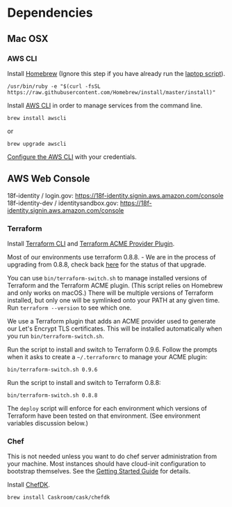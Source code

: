 # Dependencies

## Mac OSX

### AWS CLI

Install [Homebrew](https://brew.sh) (Ignore this step if you have already run the  [laptop script](https://github.com/18F/laptop)).

```shell
/usr/bin/ruby -e "$(curl -fsSL https://raw.githubusercontent.com/Homebrew/install/master/install)"
```

Install  [AWS CLI](https://aws.amazon.com/cli/)  in order to manage services from the command line.

``` shell
brew install awscli
```
or
``` shell
brew upgrade awscli
```

[Configure the AWS
CLI](https://github.com/18F/identity-private/wiki/Operations:-AWS-CLI-Config)
with your credentials.

## AWS Web Console

18f-identity / login.gov: https://18f-identity.signin.aws.amazon.com/console
18f-identity-dev / identitysandbox.gov: https://18f-identity.signin.aws.amazon.com/console

### Terraform

Install [Terraform CLI](https://www.terraform.io/docs/commands/) and
[Terraform ACME Provider Plugin](https://github.com/paybyphone/terraform-provider-acme).

Most of our environments use terraform 0.8.8.
    - We are in the process of upgrading from 0.8.8, check back
      [here](https://github.com/18F/identity-private/issues/1877) for the status of that upgrade.

You can use `bin/terraform-switch.sh` to manage installed versions of
Terraform and the Terraform ACME plugin. (This script relies on Homebrew and
only works on macOS.) There will be multiple versions of Terraform installed,
but only one will be symlinked onto your PATH at any given time. Run
`terraform --version` to see which one.

We use a Terraform plugin that adds an ACME provider used to generate our Let's
Encrypt TLS certificates. This will be installed automatically when you run
`bin/terraform-switch.sh`.

Run the script to install and switch to Terraform 0.9.6. Follow the prompts
when it asks to create a `~/.terraformrc` to manage your ACME plugin:

```shell
bin/terraform-switch.sh 0.9.6
```

Run the script to install and switch to Terraform 0.8.8:

```
bin/terraform-switch.sh 0.8.8
```

The `deploy` script will enforce for each environment which versions of
Terraform have been tested on that environment. (See environment variables
discussion below.)

### Chef

This is not needed unless you want to do chef server administration from your
machine.  Most instances should have cloud-init configuration to bootstrap
themselves.  See the [Getting Started Guide](../getting-started.md) for details.

Install [ChefDK](https://downloads.chef.io/chefdk).

```shell
brew install Caskroom/cask/chefdk
```

